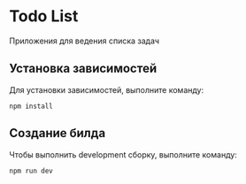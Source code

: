 # Todo List

Приложения для ведения списка задач

## Установка зависимостей
Для установки зависимостей, выполните команду:
```
npm install
```
## Создание билда
Чтобы выполнить development сборку, выполните команду: 
```
npm run dev
```
